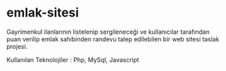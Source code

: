 # emlak-sitesi
Gayrimenkul ilanlarının listelenip sergileneceği ve kullanıcılar tarafından puan verilip emlak sahibinden randevu talep edilebilen bir web sitesi taslak projesi.

Kullanılan Teknolojiler : Php, MySql, Javascript
